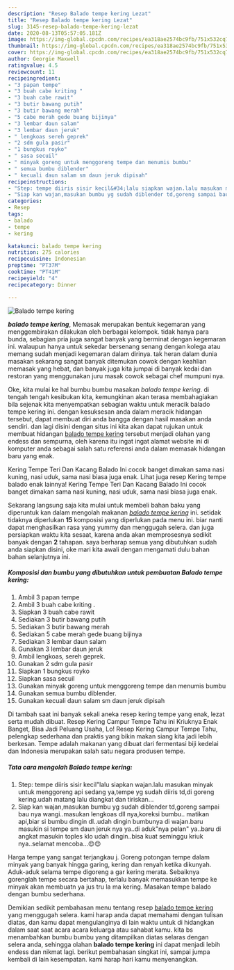 ```yaml
---
description: "Resep Balado tempe kering Lezat"
title: "Resep Balado tempe kering Lezat"
slug: 3145-resep-balado-tempe-kering-lezat
date: 2020-08-13T05:57:05.181Z
image: https://img-global.cpcdn.com/recipes/ea318ae2574bc9fb/751x532cq70/balado-tempe-kering-foto-resep-utama.jpg
thumbnail: https://img-global.cpcdn.com/recipes/ea318ae2574bc9fb/751x532cq70/balado-tempe-kering-foto-resep-utama.jpg
cover: https://img-global.cpcdn.com/recipes/ea318ae2574bc9fb/751x532cq70/balado-tempe-kering-foto-resep-utama.jpg
author: Georgie Maxwell
ratingvalue: 4.5
reviewcount: 11
recipeingredient:
- "3 papan tempe"
- "3 buah cabe kriting "
- "3 buah cabe rawit"
- "3 butir bawang putih"
- "3 butir bawang merah"
- "5 cabe merah gede buang bijinya"
- "3 lembar daun salam"
- "3 lembar daun jeruk"
- " lengkoas sereh geprek"
- "2 sdm gula pasir"
- "1 bungkus royko"
- " sasa secuil"
- " minyak goreng untuk menggoreng tempe dan menumis bumbu"
- " semua bumbu diblender"
- " kecuali daun salam sm daun jeruk dipisah"
recipeinstructions:
- "Step: tempe diiris sisir kecil&#34;lalu siapkan wajan.lalu masukan minyak untuk menggoreng api sedang ya,tempe yg sudah diiris td,di goreng kering.udah matang lalu diangkat dan tiriskan..."
- "Siap kan wajan,masukan bumbu yg sudah diblender td,goreng sampai bau nya wangi..masukan lengkoas dll nya,koreksi bumbu.. matikan api,biar si bumbu dingin dl..udah dingin bumbunya di wajan.baru masukin si tempe sm daun jeruk nya ya..di aduk&#34;nya pelan&#34; ya..baru di angkat masukin toples klo udah dingin..bisa kuat seminggu kriuk nya..selamat mencoba...😍😍"
categories:
- Resep
tags:
- balado
- tempe
- kering

katakunci: balado tempe kering 
nutrition: 275 calories
recipecuisine: Indonesian
preptime: "PT37M"
cooktime: "PT41M"
recipeyield: "4"
recipecategory: Dinner

---
```



![Balado tempe kering](https://img-global.cpcdn.com/recipes/ea318ae2574bc9fb/751x532cq70/balado-tempe-kering-foto-resep-utama.jpg)

<b><i>balado tempe kering</i></b>, Memasak merupakan bentuk kegemaran yang menggembirakan dilakukan oleh berbagai kelompok. tidak hanya para bunda, sebagian pria juga sangat banyak yang berminat dengan kegemaran ini. walaupun hanya untuk sekedar bersenang senang dengan kolega atau memang sudah menjadi kegemaran dalam dirinya. tak heran dalam dunia masakan sekarang sangat banyak ditemukan cowok dengan keahlian memasak yang hebat, dan banyak juga kita jumpai di banyak kedai dan restoran yang menggunakan juru masak cowok sebagai chef mumpuni nya.

Oke, kita mulai ke hal bumbu bumbu masakan <i>balado tempe kering</i>. di tengah tengah kesibukan kita, kemungkinan akan terasa membahagiakan bila sejenak kita menyempatkan sebagian waktu untuk meracik balado tempe kering ini. dengan kesuksesan anda dalam meracik hidangan tersebut, dapat membuat diri anda bangga dengan hasil masakan anda sendiri. dan lagi disini dengan situs ini kita akan dapat rujukan untuk membuat hidangan <u>balado tempe kering</u> tersebut menjadi olahan yang endess dan sempurna, oleh karena itu ingat ingat alamat website ini di komputer anda sebagai salah satu referensi anda dalam memasak hidangan baru yang enak.

Kering Tempe Teri Dan Kacang Balado Ini cocok banget dimakan sama nasi kuning, nasi uduk, sama nasi biasa juga enak. Lihat juga resep Kering tempe balado enak lainnya! Kering Tempe Teri Dan Kacang Balado Ini cocok banget dimakan sama nasi kuning, nasi uduk, sama nasi biasa juga enak.


Sekarang langsung saja kita mulai untuk membeli bahan baku yang diperuntuk kan dalam mengolah makanan <u><i>balado tempe kering</i></u> ini. setidak tidaknya diperlukan <b>15</b> komposisi yang diperlukan pada menu ini. biar nanti dapat menghasilkan rasa yang yummy dan menggugah selera. dan juga persiapkan waktu kita sesaat, karena anda akan memprosesnya sedikit banyak dengan <b>2</b> tahapan. saya berharap semua yang dibutuhkan sudah anda siapkan disini, oke mari kita awali dengan mengamati dulu bahan bahan selanjutnya ini.

<!--inarticleads1-->

##### Komposisi dan bumbu yang dibutuhkan untuk pembuatan Balado tempe kering:

1. Ambil 3 papan tempe
1. Ambil 3 buah cabe kriting .
1. Siapkan 3 buah cabe rawit
1. Sediakan 3 butir bawang putih
1. Sediakan 3 butir bawang merah
1. Sediakan 5 cabe merah gede buang bijinya
1. Sediakan 3 lembar daun salam
1. Gunakan 3 lembar daun jeruk
1. Ambil  lengkoas, sereh geprek.
1. Gunakan 2 sdm gula pasir
1. Siapkan 1 bungkus royko
1. Siapkan  sasa secuil
1. Gunakan  minyak goreng untuk menggoreng tempe dan menumis bumbu
1. Gunakan  semua bumbu diblender.
1. Gunakan  kecuali daun salam sm daun jeruk dipisah


Di tambah saat ini banyak sekali aneka resep kering tempe yang enak, lezat serta mudah dibuat. Resep Kering Campur Tempe Tahu ini Kriuknya Enak Banget, Bisa Jadi Peluang Usaha, Lo! Resep Kering Campur Tempe Tahu, pelengkap sederhana dan praktis yang bikin makan siang kita jadi lebih berkesan. Tempe adalah makanan yang dibuat dari fermentasi biji kedelai dan Indonesia merupakan salah satu negara produsen tempe. 

<!--inarticleads2-->

##### Tata cara mengolah Balado tempe kering:

1. Step: tempe diiris sisir kecil&#34;lalu siapkan wajan.lalu masukan minyak untuk menggoreng api sedang ya,tempe yg sudah diiris td,di goreng kering.udah matang lalu diangkat dan tiriskan...
1. Siap kan wajan,masukan bumbu yg sudah diblender td,goreng sampai bau nya wangi..masukan lengkoas dll nya,koreksi bumbu.. matikan api,biar si bumbu dingin dl..udah dingin bumbunya di wajan.baru masukin si tempe sm daun jeruk nya ya..di aduk&#34;nya pelan&#34; ya..baru di angkat masukin toples klo udah dingin..bisa kuat seminggu kriuk nya..selamat mencoba...😍😍


Harga tempe yang sangat terjangkau j. Goreng potongan tempe dalam minyak yang banyak hingga garing, kering dan renyah ketika dikunyah. Aduk-aduk selama tempe digoreng a gar kering merata. Sebaiknya gorenglah tempe secara bertahap, terlalu banyak memasukkan tempe ke minyak akan membuatn ya jus tru la ma kering. Masakan tempe balado dengan bumbu sederhana. 

Demikian sedikit pembahasan menu tentang resep <u>balado tempe kering</u> yang menggugah selera. kami harap anda dapat memahami dengan tulisan diatas, dan kamu dapat mengulanginya di lain waktu untuk di hidangkan dalam saat saat acara acara keluarga atau sahabat kamu. kita bs menambahkan bumbu bumbu yang ditampilkan diatas selaras dengan selera anda, sehingga olahan <b>balado tempe kering</b> ini dapat menjadi lebih endess dan nikmat lagi. berikut pembahasan singkat ini, sampai jumpa kembali di lain kesempatan. kami harap hari kamu menyenangkan.
